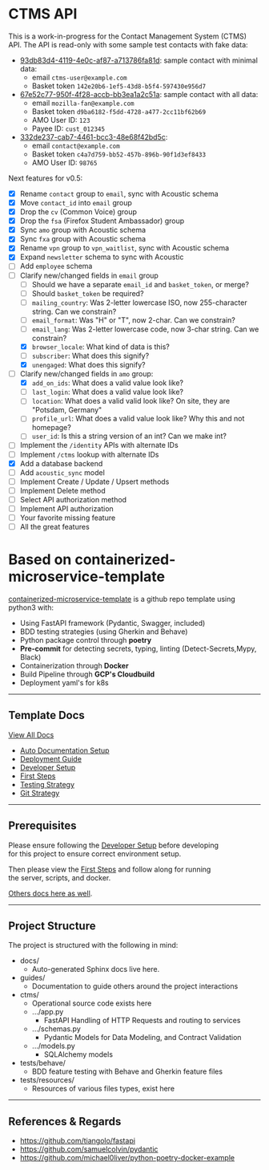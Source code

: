 # CTMS API

This is a work-in-progress for the Contact Management System (CTMS) API.
The API is read-only with some sample test contacts with fake data:

* [93db83d4-4119-4e0c-af87-a713786fa81d](http://ctms-api.api.data.allizom.org/ctms/93db83d4-4119-4e0c-af87-a713786fa81d):
  sample contact with minimal data:
  - email ``ctms-user@example.com``
  - Basket token ``142e20b6-1ef5-43d8-b5f4-597430e956d7``
* [67e52c77-950f-4f28-accb-bb3ea1a2c51a](http://ctms-api.api.data.allizom.org/ctms/67e52c77-950f-4f28-accb-bb3ea1a2c51a):
  sample contact with all data:
  - email ``mozilla-fan@example.com``
  - Basket token ``d9ba6182-f5dd-4728-a477-2cc11bf62b69``
  - AMO User ID: ``123``
  - Payee ID: ``cust_012345``
* [332de237-cab7-4461-bcc3-48e68f42bd5c](http://ctms-api.api.data.allizom.org/ctms/332de237-cab7-4461-bcc3-48e68f42bd5c):
  - email ``contact@example.com``
  - Basket token ``c4a7d759-bb52-457b-896b-90f1d3ef8433``
  - AMO User ID: ``98765``

Next features for v0.5:

* [x] Rename ``contact`` group to ``email``, sync with Acoustic schema
* [x] Move ``contact_id`` into ``email`` group
* [x] Drop the ``cv`` (Common Voice) group
* [x] Drop the ``fsa`` (Firefox Student Ambassador) group
* [x] Sync ``amo`` group with Acoustic schema
* [x] Sync ``fxa`` group with Acoustic schema
* [x] Rename ``vpn`` group to ``vpn_waitlist``, sync with Acoustic schema
* [x] Expand ``newsletter`` schema to sync with Acoustic
* [ ] Add ``employee`` schema
* [ ] Clarify new/changed fields in ``email`` group
  * [ ] Should we have a separate ``email_id`` and ``basket_token``, or merge?
  * [ ] Should ``basket_token`` be required?
  * [ ] ``mailing_country``: Was 2-letter lowercase ISO, now 255-character string. Can we constrain?
  * [ ] ``email_format``: Was "H" or "T", now 2-char. Can we constrain?
  * [ ] ``email_lang``: Was 2-letter lowercase code, now 3-char string. Can we constrain?
  * [x] ``browser_locale``: What kind of data is this?
  * [ ] ``subscriber``: What does this signify?
  * [x] ``unengaged``: What does this signify?
* [ ] Clarify new/changed fields in ``amo`` group:
  * [x] ``add_on_ids``: What does a valid value look like?
  * [ ] ``last_login``: What does a valid value look like?
  * [ ] ``location``: What does a valid valid look like? On site, they are "Potsdam, Germany"
  * [ ] ``profile_url``: What does a valid value look like? Why this and not homepage?
  * [ ] ``user_id``: Is this a string version of an int? Can we make int?
* [ ] Implement the ``/identity`` APIs with alternate IDs
* [ ] Implement ``/ctms`` lookup with alternate IDs
* [x] Add a database backend
* [ ] Add ``acoustic_sync`` model
* [ ] Implement Create / Update / Upsert methods
* [ ] Implement Delete method
* [ ] Select API authorization method
* [ ] Implement API authorization
* [ ] Your favorite missing feature
* [ ] All the great features

# Based on containerized-microservice-template

[containerized-microservice-template](https://github.com/mozilla-it/containerized-microservice-template)
is a github repo template using python3 with:

 - Using FastAPI framework (Pydantic, Swagger, included)
 - BDD testing strategies (using Gherkin and Behave)
 - Python package control through **poetry**
 - **Pre-commit** for detecting secrets, typing, linting (Detect-Secrets,Mypy, Black)
 - Containerization through **Docker**
 - Build Pipeline through **GCP's Cloudbuild**
 - Deployment yaml's for k8s

---
## Template Docs

[View All Docs](./guides/)
- [Auto Documentation Setup](guides/auto_documentation.md)
- [Deployment Guide](guides/deployment_guide.md)
- [Developer Setup](guides/developer_setup.md)
- [First Steps](guides/first_steps.md)
- [Testing Strategy](guides/testing_strategy.md)
- [Git Strategy](guides/git_strategy.md)

---
## Prerequisites

Please ensure following the [Developer Setup](guides/developer_setup.md) before developing \
for this project to ensure correct environment setup.

Then please view the [First Steps](guides/first_steps.md) and follow along for running \
the server, scripts, and docker.

[Others docs here as well](./guides/).

---
## Project Structure

The project is structured with the following in mind:

- docs/
    - Auto-generated Sphinx docs live here.
- guides/
    - Documentation to guide others around the project interactions
- ctms/
    - Operational source code exists here
    - .../app.py
        - FastAPI Handling of HTTP Requests and routing to services
    - .../schemas.py
        - Pydantic Models for Data Modeling, and Contract Validation
    - .../models.py
        - SQLAlchemy models
- tests/behave/
    - BDD feature testing with Behave and Gherkin feature files
- tests/resources/
    - Resources of various files types, exist here

---
## References & Regards
- https://github.com/tiangolo/fastapi
- https://github.com/samuelcolvin/pydantic
- https://github.com/michael0liver/python-poetry-docker-example
